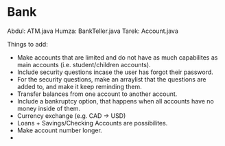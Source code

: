 # Bank
Abdul: ATM.java
Humza: BankTeller.java
Tarek: Account.java

Things to add:
- Make accounts that are limited and do not have as much capabilites as main accounts (i.e. student/children accounts).
- Include security questions incase the user has forgot their password.
 - For the security questions, make an arraylist that the questions are added to, and make it keep reminding them.
- Transfer balances from one account to another account.
- Include a bankruptcy option, that happens when all accounts have no money inside of them.
- Currency exchange (e.g. CAD -> USD)
- Loans + Savings/Checking Accounts are possibilites. 
- Make account number longer.
- 
